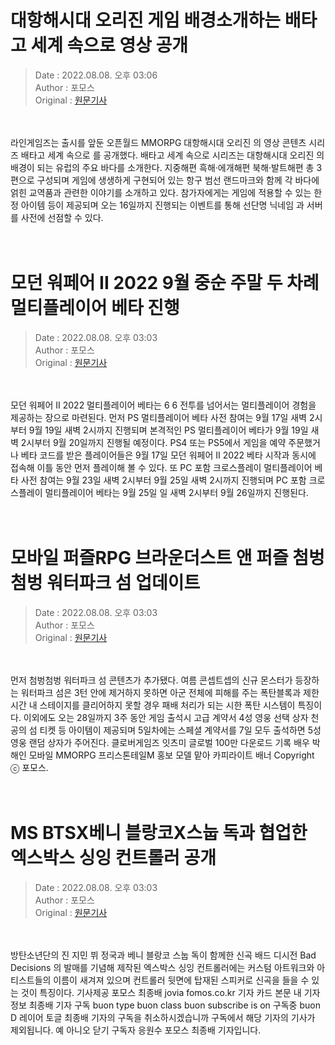 <!-- 타이틀 -->  
# 대항해시대 오리진 게임 배경소개하는 배타고 세계 속으로 영상 공개  
<!-- 기사 정보 -->  
> Date : 2022.08.08. 오후 03:06  
> Author : 포모스  
> Original : [원문기사](https://n.news.naver.com/mnews/article/236/0000226349?sid=105)  
<br/>  
<!-- 대표 이미지 -->  
<img alt="" src="https://imgnews.pstatic.net/image/236/2022/08/08/0000226349_001_20220808150601495.jpg?type=w647"/>  
<br/><br/>  
<!-- 기사 본문 -->  
라인게임즈는 출시를 앞둔 오픈월드 MMORPG 대항해시대 오리진 의 영상 콘텐츠 시리즈 배타고 세계 속으로 를 공개했다.
배타고 세계 속으로 시리즈는 대항해시대 오리진 의 배경이 되는 유럽의 주요 바다를 소개한다.
지중해편 흑해·에개해편 북해·발트해편 총 3편으로 구성되며 게임에 생생하게 구현되어 있는 항구 범선 랜드마크와 함께 각 바다에 얽힌 교역품과 관련한 이야기를 소개하고 있다.
참가자에게는 게임에 적용할 수 있는 한정 아이템 등이 제공되며 오는 16일까지 진행되는 이벤트를 통해 선단명 닉네임 과 서버를 사전에 선점할 수 있다.  
<br/><br/><br/>  

<!-- 타이틀 -->  
# 모던 워페어 II 2022 9월 중순 주말 두 차례 멀티플레이어 베타 진행  
<!-- 기사 정보 -->  
> Date : 2022.08.08. 오후 03:03  
> Author : 포모스  
> Original : [원문기사](https://n.news.naver.com/mnews/article/236/0000226348?sid=105)  
<br/>  
<!-- 대표 이미지 -->  
<img alt="" src="https://imgnews.pstatic.net/image/236/2022/08/08/0000226348_001_20220808150305388.jpg?type=w647"/>  
<br/><br/>  
<!-- 기사 본문 -->  
모던 워페어 II 2022 멀티플레이어 베타는 6 6 전투를 넘어서는 멀티플레이어 경험을 제공하는 장으로 마련된다.
먼저 PS 멀티플레이어 베타 사전 참여는 9월 17일 새벽 2시부터 9월 19일 새벽 2시까지 진행되며 본격적인 PS 멀티플레이어 베타가 9월 19일 새벽 2시부터 9월 20일까지 진행될 예정이다.
PS4 또는 PS5에서 게임을 예약 주문했거나 베타 코드를 받은 플레이어들은 9월 17일 모던 워페어 II 2022 베타 시작과 동시에 접속해 이틀 동안 먼저 플레이해 볼 수 있다.
또 PC 포함 크로스플레이 멀티플레이어 베타 사전 참여는 9월 23일 새벽 2시부터 9월 25일 새벽 2시까지 진행되며 PC 포함 크로스플레이 멀티플레이어 베타는 9월 25일 일 새벽 2시부터 9월 26일까지 진행된다.  
<br/><br/><br/>  

<!-- 타이틀 -->  
# 모바일 퍼즐RPG 브라운더스트 앤 퍼즐 첨벙첨벙 워터파크 섬 업데이트  
<!-- 기사 정보 -->  
> Date : 2022.08.08. 오후 03:03  
> Author : 포모스  
> Original : [원문기사](https://n.news.naver.com/mnews/article/236/0000226347?sid=105)  
<br/>  
<!-- 대표 이미지 -->  
<img alt="" src="https://imgnews.pstatic.net/image/236/2022/08/08/0000226347_001_20220808150303346.jpg?type=w647"/>  
<br/><br/>  
<!-- 기사 본문 -->  
먼저 첨벙첨벙 워터파크 섬 콘텐츠가 추가됐다.
여름 콘셉트셉의 신규 몬스터가 등장하는 워터파크 섬은 3턴 안에 제거하지 못하면 아군 전체에 피해를 주는 폭탄블록과 제한 시간 내 스테이지를 클리어하지 못할 경우 패배 처리가 되는 시한 폭탄 시스템이 특징이다.
이외에도 오는 28일까지 3주 동안 게임 출석시 고급 계약서 4성 영웅 선택 상자 천공의 섬 티켓 등 아이템이 제공되며 5일차에는 스페셜 계약서를 7일 모두 출석하면 5성 영웅 랜덤 상자가 주어진다.
클로버게임즈 잇츠미 글로벌 100만 다운로드 기록 배우 박해인 모바일 MMORPG 프리스톤테일M 홍보 모델 맡아 카피라이트 배너 Copyright ⓒ 포모스.  
<br/><br/><br/>  

<!-- 타이틀 -->  
# MS BTSX베니 블랑코X스눕 독과 협업한 엑스박스 싱잉 컨트롤러 공개  
<!-- 기사 정보 -->  
> Date : 2022.08.08. 오후 03:03  
> Author : 포모스  
> Original : [원문기사](https://n.news.naver.com/mnews/article/236/0000226346?sid=105)  
<br/>  
<!-- 대표 이미지 -->  
<img alt="" src="https://imgnews.pstatic.net/image/236/2022/08/08/0000226346_001_20220808150301442.jpg?type=w647"/>  
<br/><br/>  
<!-- 기사 본문 -->  
방탄소년단의 진 지민 뷔 정국과 베니 블랑코 스눕 독이 함께한 신곡 배드 디시전 Bad Decisions 의 발매를 기념해 제작된 엑스박스 싱잉 컨트롤러에는 커스텀 아트워크와 아티스트들의 이름이 새겨져 있으며 컨트롤러 뒷면에 탑재된 스피커로 신곡을 들을 수 있는 것이 특징이다.
기사제공 포모스 최종배 jovia fomos.co.kr 기자 카드 본문 내 기자 정보 최종배 기자 구독 buon type buon class buon subscribe is on 구독중 buon D 레이어 토글 최종배 기자의 구독을 취소하시겠습니까 구독에서 해당 기자의 기사가 제외됩니다.
예 아니오 닫기 구독자 응원수 포모스 최종배 기자입니다.  
<br/><br/><br/>  

